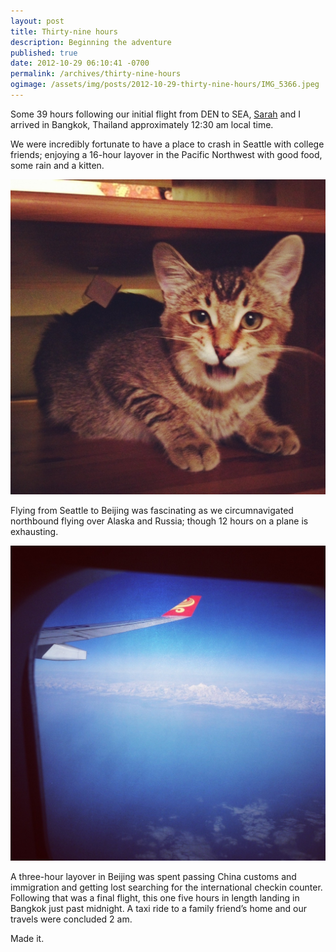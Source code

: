 ```yaml
---
layout: post
title: Thirty-nine hours
description: Beginning the adventure
published: true
date: 2012-10-29 06:10:41 -0700
permalink: /archives/thirty-nine-hours
ogimage: /assets/img/posts/2012-10-29-thirty-nine-hours/IMG_5366.jpeg
---
```

Some 39 hours following our initial flight from DEN to SEA, [Sarah][1] and I arrived in Bangkok, Thailand approximately 12:30 am local time.

We were incredibly fortunate to have a place to crash in Seattle with college friends; enjoying a 16-hour layover in the Pacific Northwest with good food, some rain and a kitten.

![Seattle kitten][2]

Flying from Seattle to Beijing was fascinating as we circumnavigated northbound flying over Alaska and Russia; though 12 hours on a plane is exhausting.

![Alaskan mountains][3]

A three-hour layover in Beijing was spent passing China customs and immigration and getting lost searching for the international checkin counter. Following that was a final flight, this one five hours in length landing in Bangkok just past midnight. A taxi ride to a family friend’s home and our travels were concluded 2 am.

Made it.

[1]: http://smeilen.com
[2]: /assets/img/posts/2012-10-29-thirty-nine-hours/IMG_5353.jpeg
[3]: /assets/img/posts/2012-10-29-thirty-nine-hours/IMG_5366.jpeg